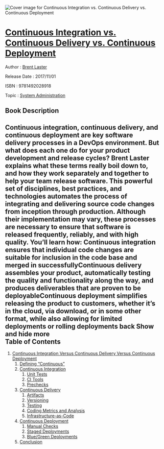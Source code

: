 ![Cover image for Continuous Integration vs. Continuous Delivery vs. Continuous Deployment](https://imgdetail.ebookreading.net/cover/cover/system_admin/EB9781492028918.jpg)

[Continuous Integration vs. Continuous Delivery vs. Continuous Deployment](https://ebookreading.net/view/book/Continuous+Integration+vs.+Continuous+Delivery+vs.+Continuous+Deployment-EB9781492028918_1.html "Continuous Integration vs. Continuous Delivery vs. Continuous Deployment")
====================================================================================================================

Author : [Brent Laster](https://ebookreading.net/search/author/Brent+Laster)

Release Date : 2017/11/01

ISBN : 9781492028918

Topic : [System Administration](https://ebookreading.net/search/category/system-administration)

Book Description
-----------------

 Continuous integration, continuous delivery, and continuous deployment are key software delivery processes in a DevOps environment. But what does each one do for your product development and release cycles? Brent Laster explains what these terms really boil down to, and how they work separately and together to help your team release software.
This powerful set of disciplines, best practices, and technologies automates the process of integrating and delivering source code changes from inception through production. Although their implementation may vary, these processes are necessary to ensure that software is released frequently, reliably, and with high quality.
You’ll learn how:
Continuous integration ensures that individual code changes are suitable for inclusion in the code base and merged in successfullyContinuous delivery assembles your product, automatically testing the quality and functionality along the way, and produces deliverables that are proven to be deployableContinuous deployment simplifies releasing the product to customers, whether it’s in the cloud, via download, or in some other format, while also allowing for limited deployments or rolling deployments back        Show and hide more                
Table of Contents
-----------------

1. [Continuous Integration Versus Continuous Delivery Versus Continuous Deployment](https://ebookreading.net/view/book/Continuous+Integration+vs.+Continuous+Delivery+vs.+Continuous+Deployment-EB9781492028918_4.html#idm139763606910496)
    1. [Defining “Continuous”](https://ebookreading.net/view/book/Continuous+Integration+vs.+Continuous+Delivery+vs.+Continuous+Deployment-EB9781492028918_4.html#idm139763606908832)
    1. [Continuous Integration](https://ebookreading.net/view/book/Continuous+Integration+vs.+Continuous+Delivery+vs.+Continuous+Deployment-EB9781492028918_4.html#idm139763606905696)
        1. [Unit Tests](https://ebookreading.net/view/book/Continuous+Integration+vs.+Continuous+Delivery+vs.+Continuous+Deployment-EB9781492028918_4.html#idm139763606899280)
        1. [CI Tools](https://ebookreading.net/view/book/Continuous+Integration+vs.+Continuous+Delivery+vs.+Continuous+Deployment-EB9781492028918_4.html#idm139763606892960)
        1. [Prechecks](https://ebookreading.net/view/book/Continuous+Integration+vs.+Continuous+Delivery+vs.+Continuous+Deployment-EB9781492028918_4.html#idm139763606882080)
    1. [Continuous Delivery](https://ebookreading.net/view/book/Continuous+Integration+vs.+Continuous+Delivery+vs.+Continuous+Deployment-EB9781492028918_4.html#idm139763606879536)
        1. [Artifacts](https://ebookreading.net/view/book/Continuous+Integration+vs.+Continuous+Delivery+vs.+Continuous+Deployment-EB9781492028918_4.html#idm139763606886656)
        1. [Versioning](https://ebookreading.net/view/book/Continuous+Integration+vs.+Continuous+Delivery+vs.+Continuous+Deployment-EB9781492028918_4.html#idm139763606867504)
        1. [Testing](https://ebookreading.net/view/book/Continuous+Integration+vs.+Continuous+Delivery+vs.+Continuous+Deployment-EB9781492028918_4.html#idm139763606863984)
        1. [Coding Metrics and Analysis](https://ebookreading.net/view/book/Continuous+Integration+vs.+Continuous+Delivery+vs.+Continuous+Deployment-EB9781492028918_4.html#idm139763606861200)
        1. [Infrastructure-as-Code](https://ebookreading.net/view/book/Continuous+Integration+vs.+Continuous+Delivery+vs.+Continuous+Deployment-EB9781492028918_4.html#idm139763606870032)
    1. [Continuous Deployment](https://ebookreading.net/view/book/Continuous+Integration+vs.+Continuous+Delivery+vs.+Continuous+Deployment-EB9781492028918_4.html#idm139763606857632)
        1. [Manual Checks](https://ebookreading.net/view/book/Continuous+Integration+vs.+Continuous+Delivery+vs.+Continuous+Deployment-EB9781492028918_4.html#idm139763606856480)
        1. [Staged Deployments](https://ebookreading.net/view/book/Continuous+Integration+vs.+Continuous+Delivery+vs.+Continuous+Deployment-EB9781492028918_4.html#idm139763606849888)
        1. [Blue/Green Deployments](https://ebookreading.net/view/book/Continuous+Integration+vs.+Continuous+Delivery+vs.+Continuous+Deployment-EB9781492028918_4.html#idm139763606854192)
    1. [Conclusion](https://ebookreading.net/view/book/Continuous+Integration+vs.+Continuous+Delivery+vs.+Continuous+Deployment-EB9781492028918_4.html#idm139763606857376)
